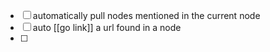 - [ ] automatically pull nodes mentioned in the current node
- [ ] auto [[go link]] a url found in a node
- [ ] 

